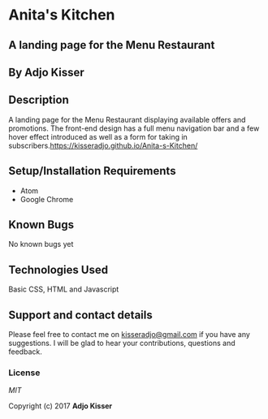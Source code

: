 # Anita's Kitchen

## A landing page for the Menu Restaurant

## By **Adjo Kisser**

## Description

A landing page for the Menu Restaurant displaying available offers and promotions. The front-end design has a full menu navigation bar and a few hover effect introduced as well as a form for taking in subscribers.<https://kisseradjo.github.io/Anita-s-Kitchen/>

## Setup/Installation Requirements

- Atom
- Google Chrome

## Known Bugs

No known bugs yet

## Technologies Used

Basic CSS, HTML and Javascript

## Support and contact details

Please feel free to contact me on kisseradjo@gmail.com if you have any suggestions. I will be glad to hear your contributions, questions and feedback.

### License

_MIT_

Copyright (c) 2017 **Adjo Kisser**

